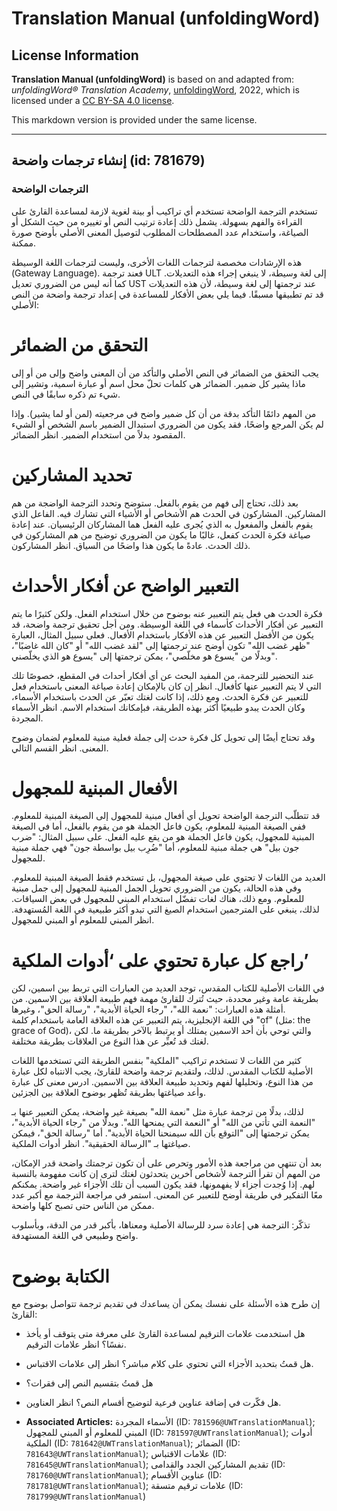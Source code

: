 # Translation Manual (unfoldingWord)

## License Information

**Translation Manual (unfoldingWord)** is based on and adapted from: _unfoldingWord® Translation Academy_, [unfoldingWord](https://unfoldingword.org/utw), 2022, which is licensed under a [CC BY-SA 4.0 license](https://creativecommons.org/licenses/by-sa/4.0/legalcode.en).

This markdown version is provided under the same license.



--------------------------------

## إنشاء ترجمات واضحة (id: 781679)

### الترجمات الواضحة

تستخدم الترجمة الواضحة تستخدم أي تراكيب أو بينة لغوية لازمة لمساعدة القارئ على القراءة والفهم بسهولة. يشمل ذلك إعادة ترتيب النص أو تغييره من حيث الشكل أو الصياغة، واستخدام عدد المصطلحات المطلوب لتوصيل المعنى الأصلي بأوضح صورة ممكنة. 

هذه الإرشادات مخصصة لترجمات اللغات الأخرى، وليست لترجمات اللغة الوسيطة (Gateway Language). فعند ترجمة ULT إلى لغة وسيطة، لا ينبغي إجراء هذه التعديلات. كما أنه ليس من الضروري تعديل UST عند ترجمتها إلى لغة وسيطة، لأن هذه التعديلات قد تم تطبيقها مسبقًا. فيما يلي بعض الأفكار للمساعدة في إعداد ترجمة واضحة من النص الأصلي:

التحقق من الضمائر
=================

يجب التحقق من الضمائر في النص الأصلي والتأكد من أن المعنى واضح وإلى من أو إلى ماذا يشير كل ضمير. الضمائر هي كلمات تحلّ محل اسم أو عبارة اسمية، وتشير إلى شيء تم ذكره سابقًا في النص.

من المهم دائمًا التأكد بدقة من أن كل ضمير واضح في مرجعيته (لمن أو لما يشير). وإذا لم يكن المرجع واضحًا، فقد يكون من الضروري استبدال الضمير باسم الشخص أو الشيء المقصود بدلاً من استخدام الضمير. انظر الضمائر.

**تحديد المشاركين**
===================

بعد ذلك، تحتاج إلى فهم من يقوم بالفعل. ستوضح وتحدد الترجمة الواضجة من هم المشاركين. المشاركون في الحدث هم الأشخاص أو الأشياء التي تشارك فيه. الفاعل الذي يقوم بالفعل والمفعول به الذي يُجرى عليه الفعل هما المشاركان الرئيسيان. عند إعادة صياغة فكرة الحدث كفعل، غالبًا ما يكون من الضروري توضيح من هم المشاركون في ذلك الحدث. عادةً ما يكون هذا واضحًا من السياق. انظر المشاركون.

التعبير الواضح عن أفكار الأحداث
===============================

فكرة الحدث هي فعل يتم التعبير عنه بوضوح من خلال استخدام الفعل. ولكن كثيرًا ما يتم التعبير عن أفكار الأحداث كأسماء في اللغة الوسيطة. ومن أجل تحقيق ترجمة واضحة، قد يكون من الأفضل التعبير عن هذه الأفكار باستخدام الأفعال. فعلى سبيل المثال، العبارة "ظهر غضب الله" تكون أوضح عند ترجمتها إلى "لقد غضب الله" أو "كان الله غاضبًا"، وبدلًا من "يسوع هو مخلّصي"، يمكن ترجمتها إلى "يسوع هو الذي يخلّصني".

عند التحضير للترجمة، من المفيد البحث عن أي أفكار أحداث في المقطع، خصوصًا تلك التي لا يتم التعبير عنها كأفعال. انظر إن كان بالإمكان إعادة صياغة المعنى باستخدام فعل للتعبير عن فكرة الحدث. ومع ذلك، إذا كانت لغتك تعبّر عن الحدث باستخدام الأسماء، وكان الحدث يبدو طبيعيًا أكثر بهذه الطريقة، فبإمكانك استخدام الاسم. انظر الأسماء المجردة.

وقد تحتاج أيضًا إلى تحويل كل فكرة حدث إلى جملة فعلية مبنية للمعلوم لضمان وضوح المعنى. انظر القسم التالي.

الأفعال المبنية للمجهول
=======================

قد تتطلّب الترجمة الواضحة تحويل أي أفعال مبنية للمجهول إلى الصيغة المبنية للمعلوم. ففي الصيغة المبنية للمعلوم، يكون فاعل الجملة هو من يقوم بالفعل، أما في الصيغة المبنية للمجهول، يكون فاعل الجملة هو من يقع عليه الفعل. على سبيل المثال: "ضرب جون بيل" هي جملة مبنية للمعلوم، أما "ضُرِب بيل بواسطة جون" فهي جملة مبنية للمجهول.

العديد من اللغات لا تحتوي على صيغة المجهول، بل تستخدم فقط الصيغة المبنية للمعلوم. وفي هذه الحالة، يكون من الضروري تحويل الجمل المبنية للمجهول إلى جمل مبنية للمعلوم. ومع ذلك، هناك لغات تفضّل استخدام المبني للمجهول في بعض السياقات. لذلك، ينبغي على المترجمين استخدام الصيغ التي تبدو أكثر طبيعية في اللغة المُستهدفة. انظر المبني للمعلوم أو المبني للمجهول.

راجع كل عبارة تحتوي على ‘أدوات الملكية’
=======================================

في اللغات الأصلية للكتاب المقدس، توجد العديد من العبارات التي تربط بين اسمين، لكن بطريقة عامة وغير محددة، حيث تُترك للقارئ مهمة فهم طبيعة العلاقة بين الاسمين. من أمثلة هذه العبارات: "نعمة الله"، "رجاء الحياة الأبدية"، "رسالة الحق"، وغيرها.  
في اللغة الإنجليزية، يتم التعبير عن هذه العلاقة العامة باستخدام كلمة "of" (مثل: the grace of God)، والتي توحي بأن أحد الاسمين يمتلك أو يرتبط بالآخر بطريقة ما. لكن لغتك قد تُعبِّر عن هذا النوع من العلاقات بطريقة مختلفة.

كثير من اللغات لا تستخدم تراكيب "الملكية" بنفس الطريقة التي تستخدمها اللغات الأصلية للكتاب المقدس. لذلك، ولتقديم ترجمة واضحة للقارئ، يجب الانتباه لكل عبارة من هذا النوع، وتحليلها لفهم وتحديد طبيعة العلاقة بين الاسمين. ادرس معنى كل عبارة وأعد صياغتها بطريقة تُظهر بوضوح العلاقة بين الجزئين. 

لذلك، بدلًا من ترجمة عبارة مثل "نعمة الله" بصيغة غير واضحة، يمكن التعبير عنها بـ "النعمة التي تأتي من الله" أو "النعمة التي يمنحها الله". وبدلًا من "رجاء الحياة الأبدية"، يمكن ترجمتها إلى "التوقع بأن الله سيمنحنا الحياة الأبدية". أما "رسالة الحق"، فيمكن صياغتها بـ "الرسالة الحقيقية". انظر أدوات الملكية.

بعد أن تنتهي من مراجعة هذه الأمور وتحرص على أن تكون ترجمتك واضحة قدر الإمكان، من المهم أن تقرأ الترجمة لأشخاص آخرين يتحدثون لغتك لترى إن كانت مفهومة بالنسبة لهم. إذا وُجدت أجزاء لا يفهمونها، فقد يكون السبب أن تلك الأجزاء غير واضحة. يمكنكم معًا التفكير في طريقة أوضح للتعبير عن المعنى. استمر في مراجعة الترجمة مع أكبر عدد ممكن من الناس حتى تصبح كلها واضحة.

تذكّر: الترجمة هي إعادة سرد للرسالة الأصلية ومعناها، بأكبر قدر من الدقة، وبأسلوب واضح وطبيعي في اللغة المستهدفة.

الكتابة بوضوح
=============

إن طرح هذه الأسئلة على نفسك يمكن أن يساعدك في تقديم ترجمة تتواصل بوضوح مع القارئ:

* هل استخدمت علامات الترقيم لمساعدة القارئ على معرفة متى يتوقف أو يأخذ نفسًا؟ انظر علامات الترقيم.
* هل قمتُ بتحديد الأجزاء التي تحتوي على كلام مباشر؟ انظر إلى علامات الاقتباس.
* هل قمتُ بتقسيم النص إلى فقرات؟
* هل فكّرت في إضافة عناوين فرعية لتوضيح أقسام النص؟ انظر العناوين.

* **Associated Articles:** الأسماء المجردة (ID: `781596@UWTranslationManual`); المبني للمعلوم أو المبني للمجهول (ID: `781597@UWTranslationManual`); أدوات الملكية (ID: `781642@UWTranslationManual`); الضمائر (ID: `781643@UWTranslationManual`); علامات الاقتباس  (ID: `781645@UWTranslationManual`); تقديم المشاركين الجدد والقدامى (ID: `781760@UWTranslationManual`); عناوين الأقسام (ID: `781781@UWTranslationManual`); علامات ترقيم متسقة (ID: `781799@UWTranslationManual`)


